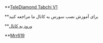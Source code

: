 **[TeleDiamond Tabchi V1](https://t.me/TeleDiamondCh)


**برای آموزش نصب سورس به کانال ما مراجعه کنید

**[ورود به کانال](https://t.me/TeleDiamondCh/1260)


**[Mrr619](htttp://t.me/mrr619)
